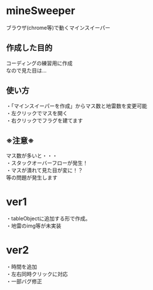 # mineSweeper
ブラウザ(chrome等)で動くマインスイーパー

## 作成した目的
コーディングの練習用に作成  
なので見た目は...

## 使い方
・「マインスイーパーを作成」からマス数と地雷数を変更可能  
・左クリックでマスを開く  
・右クリックでフラグを建てます

## ※注意※
マス数が多いと・・・  
・スタックオーバーフローが発生！  
・マスが潰れて見た目が変に！？  
等の問題が発生します

# ver1
・tableObjectに追加する形で作成。  
・地雷のimg等が未実装
# ver2
・時間を追加  
・左右同時クリックに対応  
・一部バグ修正
